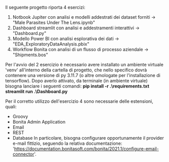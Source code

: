 Il seguente progetto riporta 4 esercizi:
1. Notbook Jupiter con analisi e modelli addestrati dei dataset forniti -> "Male Parasites Under The Lens.ipynb"
2. Dashboard streamlit con analisi e addestramenti interattivi -> "Dashboard.py"
3. Modello Power BI con analisi esplorativa dei dati -> "EDA_ExploratoryDataAnalysis.pbix"
4. Workflow Bonita con analisi di un flusso di processo aziendale -> "Shipments.bos"

Per l'avvio del 2 esercizio è necessario avere installato un ambiente virtuale 'venv' all'interno della cartella di progetto, 
che nello specifico dovrà contenere una versione di py 3.11.7 (o altre omologate per l'installazione di tensorflow).
Dopo averlo attivato, da terminale (in ambiente virtuale) bisogna lanciare i seguenti comandi:
**pip install -r .\requirements.txt**
**streamlit run .\Dashboard.py**

Per il corretto utilizzo dell'esercizio 4 sono necessarie delle estensioni, quali:
- Groovy
- Bonita Admin Application
- Email
- REST
- Database
In particolare, bisogna configurare opportunamente il provider e-mail fittizio,
seguendo la relativa documentazione: 'https://documentation.bonitasoft.com/bonita/2021.1/configure-email-connector'.
